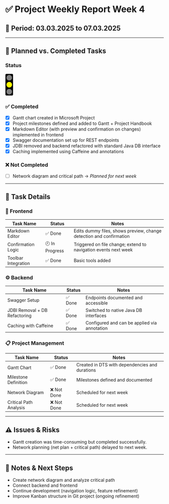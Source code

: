 # ✅ Project Weekly Report Week 4

## 📅 Period: 03.03.2025 to 07.03.2025

---

## 🔄 Planned vs. Completed Tasks

### Status

<img src="/resources/source/documentation/Traffic_Light_Yellow.png" width="5%" alt="status">

### ✅ Completed

- [x] Gantt chart created in Microsoft Project
- [x] Project milestones defined and added to Gantt + Project Handbook
- [x] Markdown Editor (with preview and confirmation on changes) implemented in frontend
- [x] Swagger documentation set up for REST endpoints
- [x] JDBI removed and backend refactored with standard Java DB interface
- [x] Caching implemented using Caffeine and annotations

### ❌ Not Completed

- [ ] Network diagram and critical path → *Planned for next week*

---

## 🧩 Task Details

### 🎨 Frontend

| Task Name           | Status         | Notes                                                               |
|---------------------|----------------|---------------------------------------------------------------------|
| Markdown Editor     | ✅ Done         | Edits dummy files, shows preview, change detection and confirmation |
| Confirmation Logic  | 🕗 In Progress | Triggered on file change; extend to navigation events next week     |
| Toolbar Integration | ✅ Done         | Basic tools added                                                   |

### ⚙️ Backend

| Task Name                     | Status | Notes                                        |
|-------------------------------|--------|----------------------------------------------|
| Swagger Setup                 | ✅ Done | Endpoints documented and accessible          |
| JDBI Removal + DB Refactoring | ✅ Done | Switched to native Java DB interfaces        |
| Caching with Caffeine         | ✅ Done | Configured and can be applied via annotation |

### 📋 Project Management

| Task Name              | Status     | Notes                                          |
|------------------------|------------|------------------------------------------------|
| Gantt Chart            | ✅ Done     | Created in DTS with dependencies and durations |
| Milestone Definition   | ✅ Done     | Milestones defined and documented              |
| Network Diagram        | ❌ Not Done | Scheduled for next week                        |
| Critical Path Analysis | ❌ Not Done | Scheduled for next week                        |

---

## ⚠️ Issues & Risks

- Gantt creation was time-consuming but completed successfully.
- Network planning (net plan + critical path) delayed to next week.

---

## 📌 Notes & Next Steps

- Create network diagram and analyze critical path
- Connect backend and frontend
- Continue development (navigation logic, feature refinement)
- Improve Kanban structure in Git project (ongoing refinement)

